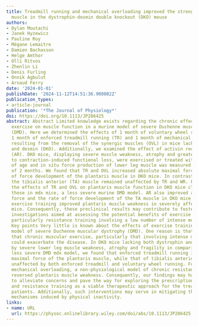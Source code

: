 ```yaml
---
title: Treadmill running and mechanical overloading improved the strength of the plantaris
  muscle in the dystrophin-desmin double knockout (DKO) mouse
authors:
- Dylan Moutachi
- Janek Hyzewicz
- Pauline Roy
- Mégane Lemaitre
- Damien Bachasson
- Helge Amthor
- Olli Ritvos
- Zhenlin Li
- Denis Furling
- Onnik Agbulut
- Arnaud Ferry
date: '2024-01-01'
publishDate: '2024-11-12T14:51:36.908082Z'
publication_types:
- article-journal
publication: '*The Journal of Physiology*'
doi: https://doi.org/10.1113/JP286425
abstract: Abstract Limited knowledge exists regarding the chronic effect of muscular
  exercise on muscle function in a murine model of severe Duchenne muscular dystrophy
  (DMD). Here we determined the effects of 1 month of voluntary wheel running (WR),
  1 month of enforced treadmill running (TR) and 1 month of mechanical overloading
  resulting from the removal of the synergic muscles (OVL) in mice lacking both dystrophin
  and desmin (DKO). Additionally, we examined the effect of activin receptor administration
  (AR). DKO mice, displaying severe muscle weakness, atrophy and greater susceptibility
  to contraction-induced functional loss, were exercised or treated with AR at 1 month
  of age and in situ force production of lower leg muscle was measured at the age
  of 2 months. We found that TR and OVL increased absolute maximal force and the rate
  of force development of the plantaris muscle in DKO mice. In contrast, those of
  the tibialis anterior (TA) muscle remained unaffected by TR and WR. Furthermore,
  the effects of TR and OVL on plantaris muscle function in DKO mice closely resembled
  those in mdx mice, a less severe murine DMD model. AR also improved absolute maximal
  force and the rate of force development of the TA muscle in DKO mice. In conclusion,
  exercise training improved plantaris muscle weakness in severely affected dystrophic
  mice. Consequently, these preclinical results may contribute to fostering further
  investigations aimed at assessing the potential benefits of exercise for DMD patients,
  particularly resistance training involving a low number of intense muscle contractions.
  Key points Very little is known about the effects of exercise training in a murine
  model of severe Duchenne muscular dystrophy (DMD). One reason is that it is feared
  that chronic muscular exercise, particularly that involving intense muscle contractions,
  could exacerbate the disease. In DKO mice lacking both dystrophin and desmin, characterized
  by severe lower leg muscle weakness, atrophy and fragility in comparison to the
  less severe DMD mdx model, we found that enforced treadmill running improved absolute
  maximal force of the plantaris muscle, while that of tibialis anterior muscle remained
  unaffected by both enforced treadmill and voluntary wheel running. Furthermore,
  mechanical overloading, a non-physiological model of chronic resistance exercise,
  reversed plantaris muscle weakness. Consequently, our findings may have the potential
  to alleviate concerns and pave the way for exploring the prescription of endurance
  and resistance training as a viable therapeutic approach for the treatment of dystrophic
  patients. Additionally, such interventions may serve in mitigating the pathophysiological
  mechanisms induced by physical inactivity.
links:
- name: URL
  url: https://physoc.onlinelibrary.wiley.com/doi/abs/10.1113/JP286425
---
```

